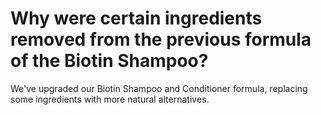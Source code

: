 # Why were certain ingredients removed from the previous formula of the Biotin Shampoo?

We've upgraded our Biotin Shampoo and Conditioner formula, replacing some ingredients with more natural alternatives.